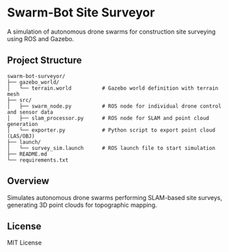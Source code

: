 # Swarm-Bot Site Surveyor

A simulation of autonomous drone swarms for construction site surveying using ROS and Gazebo.

## Project Structure

```
swarm-bot-surveyor/
├── gazebo_world/
│   └── terrain.world          # Gazebo world definition with terrain mesh
├── src/
│   ├── swarm_node.py          # ROS node for individual drone control and sensor data
│   ├── slam_processor.py      # ROS node for SLAM and point cloud generation
│   └── exporter.py            # Python script to export point cloud (LAS/OBJ)
├── launch/
│   └── survey_sim.launch      # ROS launch file to start simulation
├── README.md
└── requirements.txt
```

## Overview

Simulates autonomous drone swarms performing SLAM-based site surveys, generating 3D point clouds for topographic mapping.

## License

MIT License
